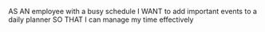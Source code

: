 
AS AN employee with a busy schedule
I WANT to add important events to a daily planner
SO THAT I can manage my time effectively
